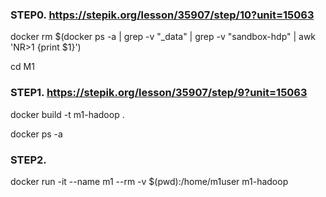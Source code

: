 ### STEP0. https://stepik.org/lesson/35907/step/10?unit=15063

docker rm  $(docker ps -a | grep -v "_data" | grep -v "sandbox-hdp" | awk 'NR>1 {print $1}')

cd M1

### STEP1. https://stepik.org/lesson/35907/step/9?unit=15063

docker build -t m1-hadoop .

docker ps -a

### STEP2.

docker run -it --name m1 --rm -v $(pwd):/home/m1user m1-hadoop
